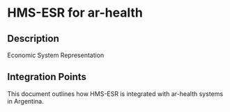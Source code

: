 # HMS-ESR for ar-health

## Description

Economic System Representation

## Integration Points

This document outlines how HMS-ESR is integrated with ar-health systems in Argentina.
